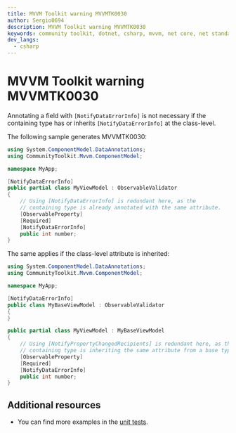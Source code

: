 ```yaml
---
title: MVVM Toolkit warning MVVMTK0030
author: Sergio0694
description: MVVM Toolkit warning MVVMTK0030
keywords: community toolkit, dotnet, csharp, mvvm, net core, net standard, source generators
dev_langs:
  - csharp
---
```


# MVVM Toolkit warning MVVMTK0030

Annotating a field with `[NotifyDataErrorInfo]` is not necessary if the containing type has or inherits `[NotifyDataErrorInfo]` at the class-level.

The following sample generates MVVMTK0030:

```csharp
using System.ComponentModel.DataAnnotations;
using CommunityToolkit.Mvvm.ComponentModel;

namespace MyApp;

[NotifyDataErrorInfo]
public partial class MyViewModel : ObservableValidator
{
    // Using [NotifyDataErrorInfo] is redundant here, as the
    // containing type is already annotated with the same attribute.
    [ObservableProperty]
    [Required]
    [NotifyDataErrorInfo]
    public int number;
}
```

The same applies if the class-level attribute is inherited:

```csharp
using System.ComponentModel.DataAnnotations;
using CommunityToolkit.Mvvm.ComponentModel;

namespace MyApp;

[NotifyDataErrorInfo]
public class MyBaseViewModel : ObservableValidator
{
}

public partial class MyViewModel : MyBaseViewModel
{
    // Using [NotifyPropertyChangedRecipients] is redundant here, as the
    // containing type is inheriting the same attribute from a base type.
    [ObservableProperty]
    [Required]
    [NotifyDataErrorInfo]
    public int number;
}
```

## Additional resources

- You can find more examples in the [unit tests](https://github.com/CommunityToolkit/dotnet/tree/main/tests/CommunityToolkit.Mvvm.SourceGenerators.UnitTests).
